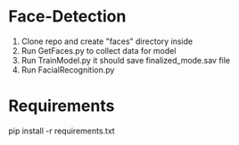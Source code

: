 # Face-Detection
1. Clone repo and create "faces"  directory inside
2. Run GetFaces.py to collect data for model
3. Run TrainModel.py it should save finalized_mode.sav file
4. Run FacialRecognition.py

# Requirements
pip install -r requirements.txt
